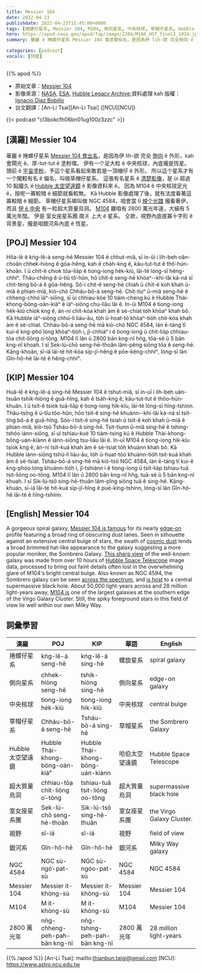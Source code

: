 ```yaml
---
title: Messier 104
date: 2022-04-23
publishdate: 2022-04-23T11:45:00+0800
tags: [捲螺仔星系, Messier 104, M104, 側向星系, 中央核球, 草帽仔星系, Hubble 太空望遠鏡, NGC 4584, 超大質量烏洞, 室女座星系團, 視野, 銀河系]
hero: https://apod.nasa.gov/apod/fap/image/2204/M104_HST_final2_1024.jpg
summary: 華麗 ê 捲螺仔星系 Messier 104 會遮爾有名，是因為伊 lih-欲 完全側向 ê 外形，kah 會閘光 ê 塗粉闊環。

categories: [podcast]
vocals: [阿錕]
---
```


{{% apod %}}

- 原始文章：[Messier 104](https://apod.nasa.gov/apod/ap220423.html)
- 影像來源：[NASA](https://www.nasa.gov/), [ESA](https://www.esa.int/), [Hubble Legacy Archive](https://hla.stsci.edu/);資料處理 kah 版權：[Ignacio Diaz Bobillo](http://www.pampaskies.com/gallery3/index.php)
- 台文翻譯：[An-Li Tsai][An-Li Tsai] ([NCU][NCU])

{{< podcast "cl3bokcfh06bn01ug100z3zzc" >}}

## [漢羅] Messier 104
華麗 ê 捲螺仔星系 [Messier 104 會出名][Messier 104 is famous]，是因為伊 lih-欲 完全 [側向][edge-on] ê 外形，kah 會閘光 ê、厚-tut-tut ê 塗粉環。
伊有一个足大粒 ê 中央核球，內底攏是恆星。
頭前 ê [宇宙塗粉][cosmic dust]，予這个星系看起來敢若是一頂帽仔 ê 外形。
所以這个星系才有一个閣較有名 ê 偏名，叫做草帽仔星系。
這張有名星系 ê [清楚影像][This sharp view]，是 ùi 超過 10 點鐘久 ê [Hubble 太空望遠鏡][Hubble Space Telescope] ê 影像資料來 ê。
因為 M104 ê 中央核球足光 ê，按呢一寡較暗 ê 細節就看較無。
Kā Hubble 影像處理了後，就有法度看著這寡較暗 ê 細節。
草帽仔星系嘛叫做 NGC 4584，咱會當 tī [規个光譜][across the spectrum] 攏看著伊，而且 [伊 ê 中央][is host] 有一粒超大質量烏洞。
[M104][M104 is] 離咱有 2800 萬光年遠，大細有 5 萬光年闊。
伊是 室女座星系團 南爿 上大 ê 星系。
仝款，視野內底彼寡十字形 ê 背景星，攏是咱銀河系內底 ê 恆星。

## [POJ] Messier 104
Hôa-lē ê kńg-lê-á seng-hē Messier 104 ē chhut-miâ, sī in-ūi i lih-beh oân-choân chhek-hiòng ê gōa-hêng, kah ē cha̍h-kng ê, kāu-tut-tut ê thô͘-hún-khoân.
I ū chi̍t-ê chiok tōa-lia̍p ê tiong-iong he̍k-kiû, lāi-té lóng-sī hêng-chhiⁿ.
Thâu-chêng ê ú-tiū tô͘-hûn, hō͘ chit-ê seng-hē khòaⁿ--khí-lâi ká-ná sī chi̍t-téng bō-á ê gōa-hêng.
Só͘-í chit-ê seng-hē chiah ū chi̍t-ê koh khah ū-miâ ê phian-miâ, kiò-chò Chháu-bō-á seng-hē.
Chit-tiuⁿ ū-miâ seng-hē ê chheng-chhó͘ iáⁿ-siōng, sī ùi chhiau-kòe 10 tiám-cheng kú ê Hubble Thài-khong-bōng-oán-kiàⁿ ê iáⁿ-siōng chu-liāu lâi ê.
In-ūi M104 ê tiong-iong he̍k-kiû chiok kng ê, án-ni chi̍t-kóa khah àm ê sè-chiat to̍h khòaⁿ khah bô.
Kā Hubble iáⁿ-siōng chhú-lí liáu-āu, to̍h ū-hoat-tō͘ khòaⁿ-tio̍h chit-kóa khah àm ê sè-chiat.
Chháu-bō-á seng-hē mā kiò-chò NGC 4584, lán ē-tàng tī kui-ê kng-phó͘ lóng khòaⁿ-tio̍h i, jî-chhiáⁿ i ê tiong-iong ū chi̍t-lia̍p chhiau-tōa chit-liōng o͘-tōng.
M104 lī lán ū 2800 bān kng-nî hn̄g, tōa-sè ū 5 bān kng-nî khoah.
I sī Sek-lú-chō seng-hē-thoân lâm-pêng siōng tōa ê seng-hē.
Kāng-khoán, sī-iá lāi-té hit-kóa si̍p-jī-hêng ê pōe-kéng-chhiⁿ, lóng-sī lán Gîn-hô-hē lāi-té ê hêng-chhiⁿ.

## [KIP] Messier 104
Huâ-lē ê kńg-lê-á sing-hē Messier 104 ē tshut-miâ, sī in-uī i lih-beh uân-tsuân tshik-hiòng ê guā-hîng, kah ē tsa̍h-kng ê, kāu-tut-tut ê thôo-hún-khuân.
I ū tsi̍t-ê tsiok tuā-lia̍p ê tiong-iong hi̍k-kîu, lāi-té lóng-sī hîng-tshinn.
Thâu-tsîng ê ú-tīu tôo-hûn, hōo tsit-ê sing-hē khuànn--khí-lâi ká-ná sī tsi̍t-tíng bō-á ê guā-hîng.
Sóo-í tsit-ê sing-hē tsiah ū tsi̍t-ê koh khah ū-miâ ê phian-miâ, kiò-tsò Tsháu-bō-á sing-hē.
Tsit-tiunn ū-miâ sing-hē ê tshing-tshóo iánn-siōng, sī uì tshiau-kuè 10 tiám-tsing kú ê Hubble Thài-khong-bōng-uán-kiànn ê iánn-siōng tsu-liāu lâi ê.
In-uī M104 ê tiong-iong hi̍k-kîu tsiok kng ê, án-ni tsi̍t-kuá khah àm ê sè-tsiat to̍h khuànn khah bô.
Kā Hubble iánn-siōng tshú-lí liáu-āu, to̍h ū-huat-tōo khuànn-tio̍h tsit-kuá khah àm ê sè-tsiat.
Tsháu-bō-á sing-hē mā kiò-tsò NGC 4584, lán ē-tàng tī kui-ê kng-phóo lóng khuànn-tio̍h i, jî-tshiánn i ê tiong-iong ū tsi̍t-lia̍p tshiau-tuā tsit-liōng oo-tōng.
M104 lī lán ū 2800 bān kng-nî hn̄g, tuā-sè ū 5 bān kng-nî khuah.
I sī Sik-lú-tsō sing-hē-thuân lâm-pîng siōng tuā ê sing-hē.
Kāng-khuán, sī-iá lāi-té hit-kuá si̍p-jī-hîng ê puē-kíng-tshinn, lóng-sī lán Gîn-hô-hē lāi-té ê hîng-tshinn.

## [English] Messier 104

A gorgeous spiral galaxy, [Messier 104 is famous][Messier 104 is famous] for its nearly [edge-on][edge-on] profile featuring a broad ring of obscuring dust lanes.
Seen in silhouette against an extensive central bulge of stars, the swath of [cosmic dust][cosmic dust] lends a broad brimmed hat-like appearance to the galaxy suggesting a more popular moniker, the Sombrero Galaxy.
[This sharp view][This sharp view] of the well-known galaxy was made from over 10 hours of [Hubble Space Telescope][Hubble Space Telescope] image data, processed to bring out faint details often lost in the overwhelming glare of M104's bright central bulge.
Also known as NGC 4594, the Sombrero galaxy can be seen [across the spectrum][across the spectrum], and [is host][is host] to a central supermassive black hole.
About 50,000 light-years across and 28 million light-years away, [M104 is][M104 is] one of the largest galaxies at the southern edge of the Virgo Galaxy Cluster.
Still, the spiky foreground stars in this field of view lie well within our own Milky Way.

## 詞彙學習

|漢羅|POJ|KIP|華語|English|
|-|-|-|-|-|
|捲螺仔星系|kńg-lê-á seng-hē|kńg-lê-á sing-hē|螺旋星系|spiral galaxy|
|側向星系|chhek-hiòng seng-hē|tshik-hiòng sing-hē|側向星系|edge-on galaxy|
|中央核球|tiong-iong he̍k-kiû|tiong-iong hi̍k-kiû|中央核球|central bulge|
|草帽仔星系|Chháu-bō-á seng-hē|Tsháu-bō-á sing-hē|草帽星系|the Sombrero Galaxy|
|Hubble 太空望遠鏡|Hubble Thài-khong-bōng-oán-kiàⁿ|Hubble Thài-khong-bōng-uán-kiànn|哈伯太空望遠鏡|Hubble Space Telescope|
|超大質量烏洞|chhiau-tōa chit-liōng o͘-tōng|tshiau-tuā tsit-liōng oo-tōng|超大質量烏洞|supermassive black hole|
|室女座星系團|Sek-lú-chō seng-hē-thoân|Sik-lú-tsō sing-hē-thuân|室女座星系團|the Virgo Galaxy Cluster.|
|視野|sī-iá|sī-iá|視野|field of view|
|銀河系|Gîn-hô-hē|Gîn-hô-hē|銀河系|Milky Way galaxy|
|NGC 4584|NGC sù-ngó͘-pat-sù|NGC sù-ngóo-pat-sù|NGC 4584|NGC 4584|
|Messier 104|Messier it-khòng-sù|Messier it-khòng-sù|Messier 104|Messier 104|
|M104|M it-khòng-sù|M it-khòng-sù|M104|Messier 104|
|2800 萬光年|nn̄g-chheng-peh-pah-bān kng-nî|nn̄g-tshing-peh-pah-bān kng-nî|2800 萬光年|28 million light-years|

{{% /apod %}}
[An-Li Tsai]: mailto:thianbun.taigi@gmail.com
[NCU]: https://www.astro.ncu.edu.tw

[copyright]: https://apod.nasa.gov/apod/fap/lib/about_apod.html#srapply

[Messier 104 is famous]:http://messier.seds.org/m/m104.html
[edge-on]:https://apod.nasa.gov/apod/ap010510.html
[cosmic dust]:https://apod.nasa.gov/apod/ap190101.html
[This sharp view]:http://www.pampaskies.com/gallery3/Deep-Space-Objects/M104_HST_final_small
[Hubble Space Telescope]:https://www.nasa.gov/image-feature/happy-32nd-birthday-to-hubble
[across the spectrum]:https://apod.nasa.gov/apod/ap070505.html
[is host]:https://arxiv.org/abs/1107.1238
[M104 is]:https://svs.gsfc.nasa.gov/30855

